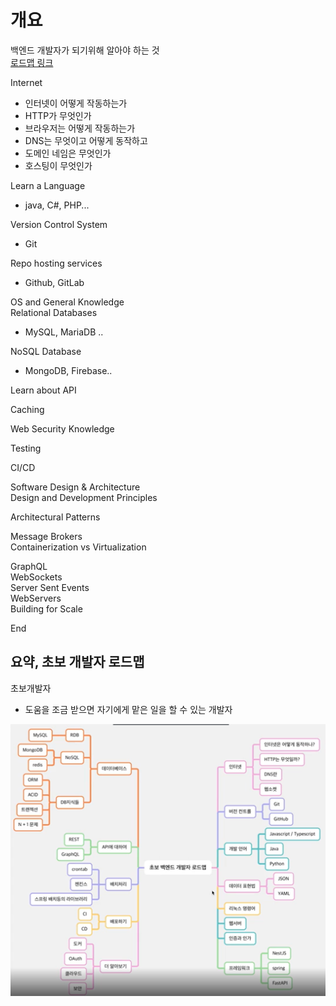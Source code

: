 # 개요

백엔드 개발자가 되기위해 알아야 하는 것  
[로드맵 링크](https://roadmap.sh/backend)

Internet
- 인터넷이 어떻게 작동하는가
- HTTP가 무엇인가
- 브라우저는 어떻게 작동하는가
- DNS는 무엇이고 어떻게 동작하고
- 도메인 네임은 무엇인가
- 호스팅이 무엇인가

Learn a Language
- java, C#, PHP...

Version Control System
- Git  

Repo hosting services  
- Github, GitLab

OS and General Knowledge  
Relational Databases
- MySQL, MariaDB ..

NoSQL Database  
- MongoDB, Firebase..

Learn about API  

Caching  

Web Security Knowledge  

Testing  

CI/CD  

Software Design & Architecture  
Design and Development Principles  

Architectural Patterns  

Message Brokers  
Containerization vs Virtualization  

GraphQL  
WebSockets  
Server Sent Events  
WebServers  
Building for Scale  

End  

## 요약, 초보 개발자 로드맵

초보개발자
- 도움을 조금 받으면 자기에게 맡은 일을 할 수 있는 개발자

![이미지](image/loadmap.png)

